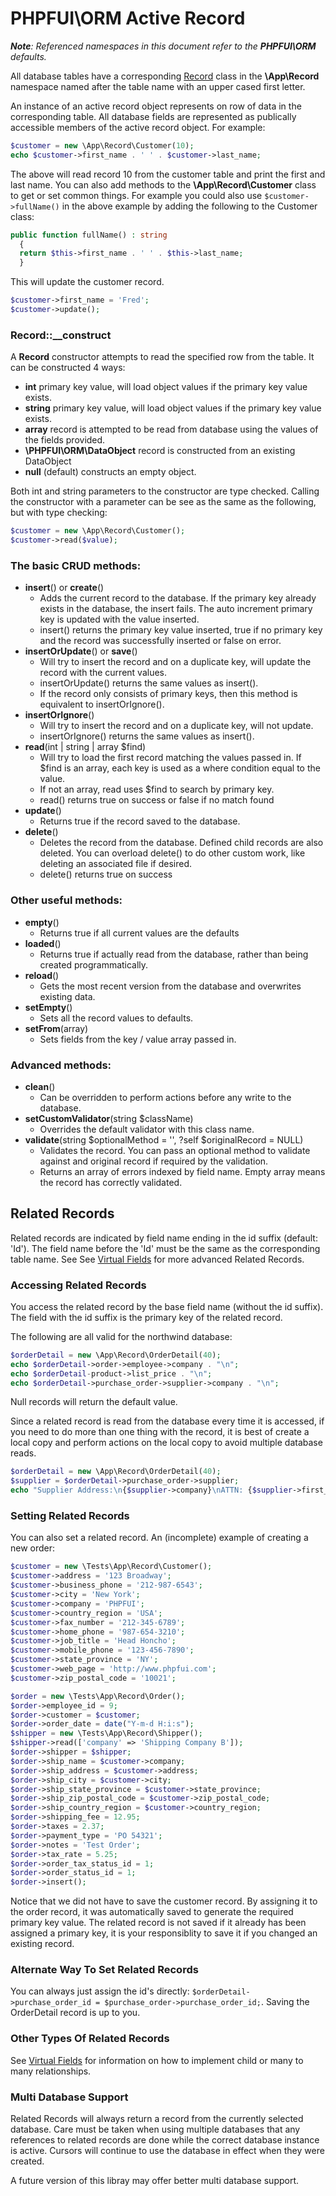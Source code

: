 # PHPFUI\ORM Active Record
*__Note__: Referenced namespaces in this document refer to the **PHPFUI\ORM** defaults.*

All database tables have a corresponding [Record](http://phpfui.com/?n=PHPFUI%5CORM&c=Record) class in the **\App\Record** namespace named after the table name with an upper cased first letter.

An instance of an active record object represents on row of data in the corresponding table. All database fields are represented as publically accessible members of the active record object. For example:

```php
$customer = new \App\Record\Customer(10);
echo $customer->first_name . ' ' . $customer->last_name;
```

The above will read record 10 from the customer table and print the first and last name.  You can also add methods to the **\App\Record\Customer** class to get or set common things. For example you could also use `$customer->fullName()` in the above example by adding the following to the Customer class:
```php
public function fullName() : string
  {
  return $this->first_name . ' ' . $this->last_name;
  }
```

This will update the customer record.
```php
$customer->first_name = 'Fred';
$customer->update();
```

### Record::__construct
A **Record** constructor attempts to read the specified row from the table. It can be constructed 4 ways:
- **int** primary key value, will load object values if the primary key value exists.
- **string** primary key value, will load object values if the primary key value exists.
- **array** record is attempted to be read from database using the values of the fields provided.
- **\PHPFUI\ORM\DataObject** record is constructed from an existing DataObject
- **null** (default) constructs an empty object.

Both int and string parameters to the constructor are type checked. Calling the constructor with a parameter can be see as the same as the following, but with type checking:
```php
$customer = new \App\Record\Customer();
$customer->read($value);
```

### The basic CRUD methods:
- **insert**() or **create**()
	- Adds the current record to the database. If the primary key already exists in the database, the insert fails. The auto increment primary key is updated with the value inserted.
	- insert() returns the primary key value inserted, true if no primary key and the record was successfully inserted or false on error.
- **insertOrUpdate**() or **save**()
	- Will try to insert the record and on a duplicate key, will update the record with the current values.
	- insertOrUpdate() returns the same values as insert().
	- If the record only consists of primary keys, then this method is equivalent to insertOrIgnore().
- **insertOrIgnore**()
	- Will try to insert the record and on a duplicate key, will not update.
	- insertOrIgnore() returns the same values as insert().
- **read**(int | string | array $find)
	- Will try to load the first record matching the values passed in. If $find is an array, each key is used as a where condition equal to the value.
	- If not an array, read uses $find to search by primary key.
	- read() returns true on success or false if no match found
- **update**()
	- Returns true if the record saved to the database.
- **delete**()
	- Deletes the record from the database. Defined child records are also deleted. You can overload delete() to do other custom work, like deleting an associated file if desired.
	- delete() returns true on success

### Other useful methods:
- **empty**()
	- Returns true if all current values are the defaults
- **loaded**()
	- Returns true if actually read from the database, rather than being created programmatically.
- **reload**()
	- Gets the most recent version from the database and overwrites existing data.
- **setEmpty**()
	- Sets all the record values to defaults.
- **setFrom**(array)
	- Sets fields from the key / value array passed in.

### Advanced methods:
- **clean**()
	- Can be overridden to perform actions before any write to the database.
- **setCustomValidator**(string $className)
	- Overrides the default validator with this class name.
- **validate**(string $optionalMethod = '', ?self $originalRecord = NULL)
	- Validates the record. You can pass an optional method to validate against and original record if required by the validation.
	- Returns an array of errors indexed by field name. Empty array means the record has correctly validated.

## Related Records
Related records are indicated by field name ending in the id suffix (default: 'Id').  The field name before the 'Id' must be the same as the corresponding table name. See See [Virtual Fields](https://github.com/phpfui/ORM/blob/main/docs/5.%20Virtual%20Fields.md) for more advanced Related Records.

### Accessing Related Records
You access the related record by the base field name (without the id suffix). The field with the id suffix is the primary key of the related record.

The following are all valid for the northwind database:
```php
$orderDetail = new \App\Record\OrderDetail(40);
echo $orderDetail->order->employee->company . "\n";
echo $orderDetail-product->list_price . "\n";
echo $orderDetail->purchase_order->supplier->company . "\n";
```
Null records will return the default value.

Since a related record is read from the database every time it is accessed, if you need to do more than one thing with the record, it is best of create a local copy and perform actions on the local copy to avoid multiple database reads.
```php
$orderDetail = new \App\Record\OrderDetail(40);
$supplier = $orderDetail->purchase_order->supplier;
echo "Supplier Address:\n{$supplier->company}\nATTN: {$supplier->first_name} {$supplier->last_name}\n{$supplier->address}\n{$supplier->city} {$supplier->state} {$supplier->zip_postal_code}\n{$supplier->country_region}\n";
```
### Setting Related Records
You can also set a related record. An (incomplete) example of creating a new order:
```php
$customer = new \Tests\App\Record\Customer();
$customer->address = '123 Broadway';
$customer->business_phone = '212-987-6543';
$customer->city = 'New York';
$customer->company = 'PHPFUI';
$customer->country_region = 'USA';
$customer->fax_number = '212-345-6789';
$customer->home_phone = '987-654-3210';
$customer->job_title = 'Head Honcho';
$customer->mobile_phone = '123-456-7890';
$customer->state_province = 'NY';
$customer->web_page = 'http://www.phpfui.com';
$customer->zip_postal_code = '10021';

$order = new \Tests\App\Record\Order();
$order->employee_id = 9;
$order->customer = $customer;
$order->order_date = date("Y-m-d H:i:s");
$shipper = new \Tests\App\Record\Shipper();
$shipper->read(['company' => 'Shipping Company B']);
$order->shipper = $shipper;
$order->ship_name = $customer->company;
$order->ship_address = $customer->address;
$order->ship_city = $customer->city;
$order->ship_state_province = $customer->state_province;
$order->ship_zip_postal_code = $customer->zip_postal_code;
$order->ship_country_region = $customer->country_region;
$order->shipping_fee = 12.95;
$order->taxes = 2.37;
$order->payment_type = 'PO 54321';
$order->notes = 'Test Order';
$order->tax_rate = 5.25;
$order->order_tax_status_id = 1;
$order->order_status_id = 1;
$order->insert();
```
Notice that we did not have to save the customer record.  By assigning it to the order record, it was automatically saved to generate the required primary key value. The related record is not saved if it already has been assigned a primary key, it is your responsiblity to save it if you changed an existing record.

### Alternate Way To Set Related Records
You can always just assign the id's directly: `$orderDetail->purchase_order_id = $purchase_order->purchase_order_id;`. Saving the OrderDetail record is up to you.

### Other Types Of Related Records
See [Virtual Fields](https://github.com/phpfui/ORM/blob/main/docs/5.%20Virtual%20Fields.md) for information on how to implement child or many to many relationships.

### Multi Database Support
Related Records will always return a record from the currently selected database. Care must be taken when using multiple databases that any references to related records are done while the correct database instance is active. Cursors will continue to use the database in effect when they were created.

A future version of this libray may offer better multi database support.
